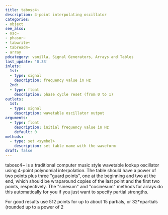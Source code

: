 ```yaml
---
title: tabosc4~
description: 4-point interpolating oscillator
categories:
- object
see_also:
- osc~
- phasor~
- tabwrite~
- tabread4~
- array
pdcategory: vanilla, Signal Generators, Arrays and Tables
last_update: '0.33'
inlets:
  1st:
  - type: signal
    description: frequency value in Hz
  2nd:
  - type: float
    description: phase cycle reset (from 0 to 1)
outlets:
  1st:
  - type: signal
    description: wavetable oscillator output
arguments:
  - type: float
    description: initial frequency value in Hz 
    default: 0
methods:
  - type: set <symbol>
    description: set table name with the waveform
draft: false
---
```

tabosc4~ is a traditional computer music style wavetable lookup oscillator using 4-point polynomial interpolation. The table should have a power of two points plus three "guard points", one at the beginning and two at the end, which should be wraparound copies of the last point and the first two points, respectively. The "sinesum" and "cosinesum" methods for arrays do this automatically for you if you just want to specify partial strengths.

For good results use 512 points for up to about 15 partials, or 32*npartials (rounded up to a power of 2
